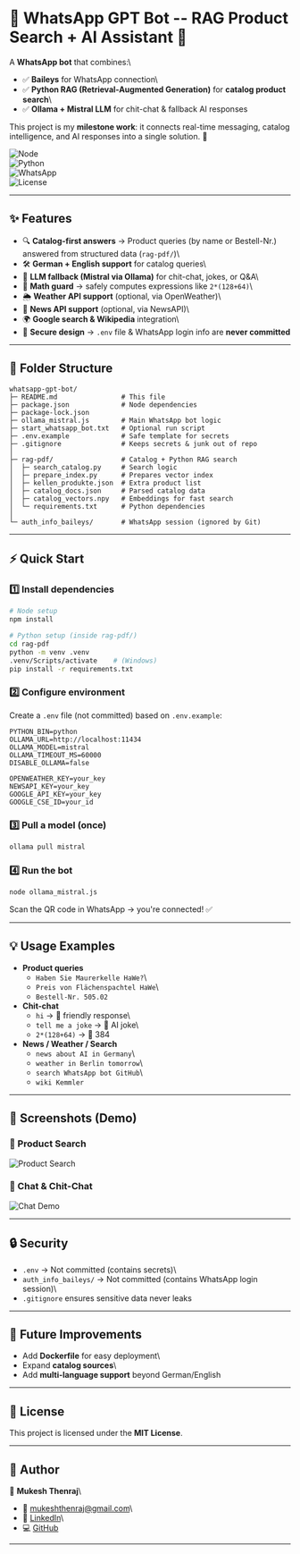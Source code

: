 
# 📲 WhatsApp GPT Bot -- RAG Product Search + AI Assistant 🤖

A **WhatsApp bot** that combines:\
- ✅ **Baileys** for WhatsApp connection\
- ✅ **Python RAG (Retrieval-Augmented Generation)** for **catalog
product search**\
- ✅ **Ollama + Mistral LLM** for chit-chat & fallback AI responses

This project is my **milestone work**: it connects real-time messaging,
catalog intelligence, and AI responses into a single solution. 🚀

![Node](https://img.shields.io/badge/Node.js-18+-green)\
![Python](https://img.shields.io/badge/Python-3.10+-blue)\
![WhatsApp](https://img.shields.io/badge/WhatsApp-Bot-brightgreen)\
![License](https://img.shields.io/badge/License-MIT-lightgrey)

------------------------------------------------------------------------

## ✨ Features

-   🔍 **Catalog-first answers** → Product queries (by name or
    Bestell-Nr.) answered from structured data (`rag-pdf/`)\
-   🛠️ **German + English support** for catalog queries\
-   🤖 **LLM fallback (Mistral via Ollama)** for chit-chat, jokes, or
    Q&A\
-   📐 **Math guard** → safely computes expressions like `2*(128+64)`\
-   🌦️ **Weather API support** (optional, via OpenWeather)\
-   📰 **News API support** (optional, via NewsAPI)\
-   🌍 **Google search & Wikipedia** integration\
-   🔑 **Secure design** → `.env` file & WhatsApp login info are **never
    committed**

------------------------------------------------------------------------

## 📂 Folder Structure

    whatsapp-gpt-bot/
    ├─ README.md                # This file
    ├─ package.json             # Node dependencies
    ├─ package-lock.json
    ├─ ollama_mistral.js        # Main WhatsApp bot logic
    ├─ start_whatsapp_bot.txt   # Optional run script
    ├─ .env.example             # Safe template for secrets
    ├─ .gitignore               # Keeps secrets & junk out of repo
    │
    ├─ rag-pdf/                 # Catalog + Python RAG search
    │  ├─ search_catalog.py     # Search logic
    │  ├─ prepare_index.py      # Prepares vector index
    │  ├─ kellen_produkte.json  # Extra product list
    │  ├─ catalog_docs.json     # Parsed catalog data
    │  ├─ catalog_vectors.npy   # Embeddings for fast search
    │  └─ requirements.txt      # Python dependencies
    │
    └─ auth_info_baileys/       # WhatsApp session (ignored by Git)

------------------------------------------------------------------------

## ⚡ Quick Start

### 1️⃣ Install dependencies

``` bash
# Node setup
npm install

# Python setup (inside rag-pdf/)
cd rag-pdf
python -m venv .venv
.venv/Scripts/activate    # (Windows)
pip install -r requirements.txt
```

### 2️⃣ Configure environment

Create a `.env` file (not committed) based on `.env.example`:

    PYTHON_BIN=python
    OLLAMA_URL=http://localhost:11434
    OLLAMA_MODEL=mistral
    OLLAMA_TIMEOUT_MS=60000
    DISABLE_OLLAMA=false

    OPENWEATHER_KEY=your_key
    NEWSAPI_KEY=your_key
    GOOGLE_API_KEY=your_key
    GOOGLE_CSE_ID=your_id

### 3️⃣ Pull a model (once)

``` bash
ollama pull mistral
```

### 4️⃣ Run the bot

``` bash
node ollama_mistral.js
```

Scan the QR code in WhatsApp → you're connected! ✅

------------------------------------------------------------------------

## 💡 Usage Examples

-   **Product queries**
    -   `Haben Sie Maurerkelle HaWe?`\
    -   `Preis von Flächenspachtel HaWe`\
    -   `Bestell-Nr. 505.02`
-   **Chit-chat**
    -   `hi` → 🤖 friendly response\
    -   `tell me a joke` → 🤖 AI joke\
    -   `2*(128+64)` → 🧮 384
-   **News / Weather / Search**
    -   `news about AI in Germany`\
    -   `weather in Berlin tomorrow`\
    -   `search WhatsApp bot GitHub`\
    -   `wiki Kemmler`

------------------------------------------------------------------------

## 📸 Screenshots (Demo)

### 🛒 Product Search
![Product Search](docs/product_search.png)

### 💬 Chat & Chit-Chat
![Chat Demo](docs/chitchat.png)

------------------------------------------------------------------------

## 🔒 Security

-   `.env` → Not committed (contains secrets)\
-   `auth_info_baileys/` → Not committed (contains WhatsApp login
    session)\
-   `.gitignore` ensures sensitive data never leaks

------------------------------------------------------------------------

## 🚀 Future Improvements

-   Add **Dockerfile** for easy deployment\
-   Expand **catalog sources**\
-   Add **multi-language support** beyond German/English

------------------------------------------------------------------------

## 📝 License

This project is licensed under the **MIT License**.

------------------------------------------------------------------------

## 🙋 Author

👤 **Mukesh Thenraj**\
- 📧 <mukeshthenraj@gmail.com>\
- 🔗 [LinkedIn](https://www.linkedin.com/in/mukeshthenraj)\
- 💻 [GitHub](https://github.com/Mukeshthenraj)

------------------------------------------------------------------------
